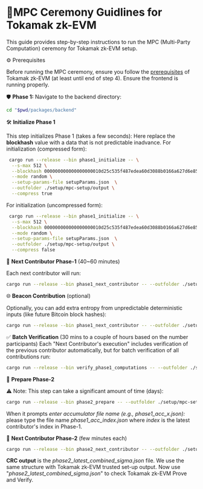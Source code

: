 # 🚀MPC Ceremony Guidlines for Tokamak zk-EVM

This guide provides step-by-step instructions to run the MPC (Multi-Party Computation) ceremony for Tokamak zk-EVM setup.

⚙️ Prerequisites

Before running the MPC ceremony, ensure you follow the [prerequisites](https://github.com/tokamak-network/Tokamak-zk-EVM/blob/main/README.md) of Tokamak zk-EVM (at least until end of step 4). Ensure the frontend is running properly.

🛡️ **Phase 1:**
Navigate to the backend directory:
```bash
cd "$pwd/packages/backend"
```

🛠️ **Initialize Phase 1**

This step initializes Phase 1 (takes a few seconds): 
Here replace the **blockhash** value with a data that is not predictable inadvance. 
For initialization (compressed form):
```bash
 cargo run --release --bin phase1_initialize -- \
  --s-max 512 \
  --blockhash 000000000000000000010d25c535f487edea60d3088b0166a627d6e85c3d2d05 \
  --mode random \
  --setup-params-file setupParams.json  \
  --outfolder ./setup/mpc-setup/output \
  --compress true
```
For initialization (uncompressed form):
```bash
 cargo run --release --bin phase1_initialize -- \
  --s-max 512 \
  --blockhash 000000000000000000010d25c535f487edea60d3088b0166a627d6e85c3d2d05 \
  --mode random \
  --setup-params-file setupParams.json  \
  --outfolder ./setup/mpc-setup/output \
  --compress false
```

🔄 **Next Contributor Phase-1** (40~60 minutes)

Each next contributor will run:
```bash
cargo run --release --bin phase1_next_contributor -- --outfolder ./setup/mpc-setup/output --mode random
```

🌐 **Beacon Contribution** (optional)

Optionally, you can add extra entropy from unpredictable deterministic inputs (like future Bitcoin block hashes):
```bash
cargo run --release --bin phase1_next_contributor -- --outfolder ./setup/mpc-setup/output --mode beacon
```

✅ **Batch Verification** (30 mins to a couple of hours based on the number participants)
Each "Next Contributor's execution" includes verification of the previous contributor automatically, but for batch verification of all contributions run:
```bash
cargo run --release --bin verify_phase1_computations -- --outfolder ./setup/mpc-setup/output
```

📝 **Prepare Phase-2**

⚠️ Note: This step can take a significant amount of time (days):
```bash
cargo run --release --bin phase2_prepare -- --outfolder ./setup/mpc-setup/output
```
When it prompts *enter accumulator file name (e.g., phase1_acc_x.json):* please type the file name *phase1_acc_index.json* where *index* is the latest contributor's index in Phase-1.

🔄 **Next Contributor Phase-2** (few minutes each)
```bash
cargo run --release --bin phase2_next_contributor -- --outfolder ./setup/mpc-setup/output --mode random
```

**CRC output** is the *phase2_latest_combined_sigma.json* file. We use the same structure with Tokamak zk-EVM trusted set-up output.
Now use "*phase2_latest_combined_sigma.json*" to check Tokamak zk-EVM Prove and Verify.